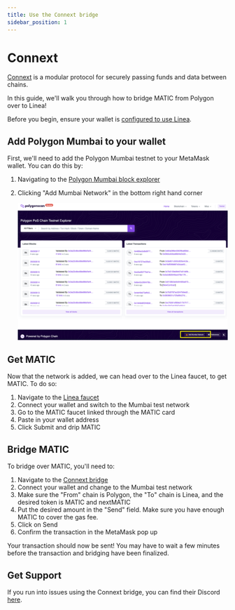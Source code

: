 ```yaml
---
title: Use the Connext bridge
sidebar_position: 1
---
```


# Connext

[Connext](https://www.connext.network/) is a modular protocol for securely passing funds and data between chains.

In this guide, we'll walk you through how to bridge MATIC from Polygon over to Linea!

Before you begin, ensure your wallet is [configured to use Linea](../set-up-your-wallet.mdx).

## Add Polygon Mumbai to your wallet

First, we'll need to add the Polygon Mumbai testnet to your MetaMask wallet. You can do this by:

1. Navigating to the [Polygon Mumbai block explorer](https://mumbai.polygonscan.com/)
1. Clicking "Add Mumbai Network" in the bottom right hand corner

   ![mumbai block explorer](../../assets/polygon/blockexplorer.png)

## Get MATIC

Now that the network is added, we can head over to the Linea faucet, to get MATIC. To do so:

1. Navigate to the [Linea faucet](https://faucet.goerli.linea.build/)
1. Connect your wallet and switch to the Mumbai test network
1. Go to the MATIC faucet linked through the MATIC card
1. Paste in your wallet address
1. Click Submit and drip MATIC

## Bridge MATIC

To bridge over MATIC, you'll need to:

1. Navigate to the [Connext bridge](https://testnet.bridge.connext.network/MATIC-from-polygon-to-linea?symbol=MATIC)
1. Connect your wallet and change to the Mumbai test network
1. Make sure the "From" chain is Polygon, the "To" chain is Linea, and the desired token is MATIC and nextMATIC
1. Put the desired amount in the "Send" field. Make sure you have enough MATIC to cover the gas fee.
1. Click on Send
1. Confirm the transaction in the MetaMask pop up

Your transaction should now be sent! You may have to wait a few minutes before the transaction and bridging have been finalized.

## Get Support

If you run into issues using the Connext bridge, you can find their Discord [here](https://discord.com/invite/connext).
